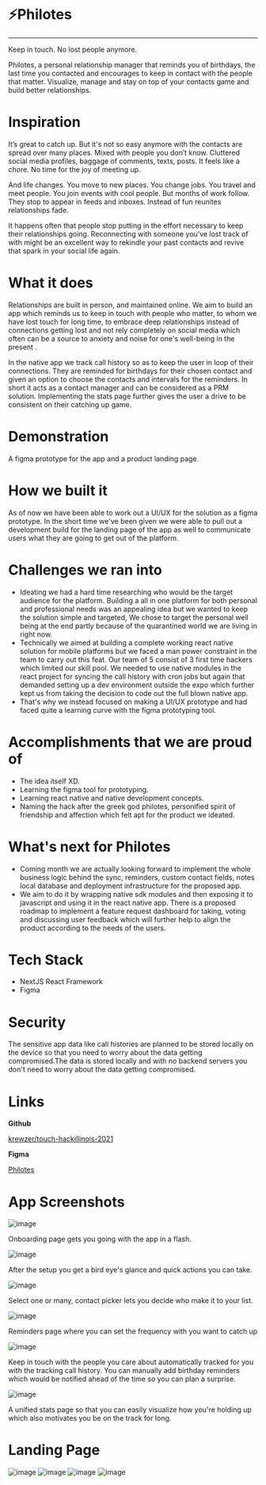 # ⚡Philotes

---

Keep in touch. No lost people anymore.

Philotes, a personal relationship manager that reminds you of birthdays, the last time you contacted and encourages to keep in contact with the people that matter. Visualize, manage and stay on top of your contacts game and build better relationships.

# Inspiration

It’s great to catch up. But it's not so easy anymore with the contacts are spread over many 
places. Mixed with people you don’t know. Cluttered social media profiles, baggage of comments, texts, posts. It feels like a chore. No time for the joy of meeting up.

And life changes. You move to new places. You change jobs. You travel and meet people. You 
join events with cool people. But months of work follow. They stop to appear in feeds and inboxes. Instead of fun reunites relationships fade.

It happens often that  people stop putting in the effort necessary to keep their relationships going.
Reconnecting with someone you’ve lost track of with might be an excellent way to rekindle your past contacts and revive that spark in your social life again.

# What it does

Relationships are built in person, and maintained online. We aim to build an app which reminds us to keep in touch with people who matter, to whom we have lost touch for long time, to embrace deep relationships instead of connections getting lost and not rely completely on social media which often can be a source to anxiety and noise for one's well-being in the present .

In the native app we track call history so as to keep the user in loop of their connections. They are reminded for birthdays for their chosen contact and given an option to choose the contacts and intervals for the reminders. In short it acts as a contact manager and can be considered as a PRM solution. Implementing the stats page further gives the user a drive to be consistent on their catching up game.

# Demonstration

A figma prototype for the app and a product landing page.

# How we built it

As of now we have been able to work out a UI/UX for the solution as a figma prototype. In the short time we've been given we were able to pull out a development build for the landing page of the app as well to communicate users what they are going to get out of the platform.

# Challenges we ran into

- Ideating we had a hard time researching who would be the target audience for the platform. Building a all in one platform for both personal and professional needs was an appealing idea but we wanted to keep the solution simple and targeted, We chose to target the personal well being at the end partly because of the quarantined world we are living in right now.
- Technically we aimed at building a complete working react native solution for mobile platforms but we faced a man power constraint in the team to carry out this feat. Our team of 5 consist of 3 first time hackers which limited our skill pool. We needed to use native modules in the react project for syncing the call history with cron jobs but again that demanded setting up a dev environment outside the expo which further kept us from taking the decision to code out the full blown native app.
- That's why we instead focused on making a UI/UX prototype and had faced quite a learning curve with the figma prototyping tool.

# Accomplishments that we are proud of

- The idea itself XD.
- Learning the figma tool for prototyping.
- Learning react native and native development concepts.
- Naming the hack after the greek god philotes, personified spirit of friendship and affection which felt apt for the product we ideated.

# What's next for Philotes

- Coming month we are actually looking forward to implement the whole business logic behind the sync, reminders, custom contact fields, notes local database and deployment infrastructure for the proposed app.
- We aim to do it by wrapping native sdk modules and then exposing it to javascript and using it in the react native app. There is a proposed roadmap to implement a feature request dashboard for taking, voting and discussing user feedback which will further help to align the product according to the needs of the users.

# Tech Stack

- NextJS React Framework
- Figma

# Security

The sensitive app data like call histories are planned to be stored locally on the device so that you need to worry about the data getting compromised.The data is stored locally and with no backend servers you don't need to worry about the data getting compromised.

# Links

**Github**

[krewzer/touch-hackillinois-2021](https://github.com/krewzer/touch-hackillinois-2021/tree/challenge2)

**Figma**

[Philotes](https://www.figma.com/file/6TtBhfKHXBakmIu3qQKVuk/Philotes)

# App Screenshots

![image](https://user-images.githubusercontent.com/41825871/114319132-c1ab6180-9b2d-11eb-956e-99733cd352b4.png)

Onboarding page gets you going with the app in a flash.

![image](https://user-images.githubusercontent.com/41825871/114319140-cb34c980-9b2d-11eb-9bc4-8e283ba9be6c.png)

After the setup you get a bird eye's glance and quick actions you can take.

![image](https://user-images.githubusercontent.com/41825871/114319154-d8ea4f00-9b2d-11eb-8a4f-f7ff2bd76610.png)

Select one or many, contact picker lets you decide who make it to your list.

![image](https://user-images.githubusercontent.com/41825871/114319169-e69fd480-9b2d-11eb-8f0e-569b40f7c263.png)

Reminders page where you can set the frequency with you want to catch up

![image](https://user-images.githubusercontent.com/41825871/114319249-58781e00-9b2e-11eb-8e4a-dd7e37452c65.png)

Keep in touch with the people you care about automatically tracked for you with the tracking call history. You can manually add birthday reminders which would be notified ahead of the time so you can plan a surprise.

![image](https://user-images.githubusercontent.com/41825871/114319580-bb1de980-9b2f-11eb-877a-fbeb25ad5fa4.png)

A unified stats page so that you can easily visualize how you're holding up which also motivates you be on the track for long.

# Landing Page

![image](https://user-images.githubusercontent.com/41825871/114319276-6ded4800-9b2e-11eb-9e93-27b09dfb7e6a.png)
![image](https://user-images.githubusercontent.com/41825871/114319285-75145600-9b2e-11eb-913b-f0881e096d19.png)
![image](https://user-images.githubusercontent.com/41825871/114319290-7ba2cd80-9b2e-11eb-8b87-268397bea1aa.png)
![image](https://user-images.githubusercontent.com/41825871/114319294-80678180-9b2e-11eb-8075-5d8d770bceb9.png)


